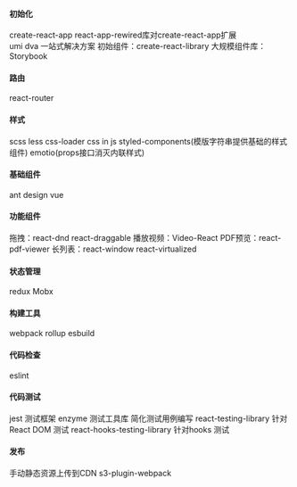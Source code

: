 #### 初始化 
create-react-app 
react-app-rewired库对create-react-app扩展   
umi dva 一站式解决方案
初始组件：create-react-library 大规模组件库：Storybook

#### 路由
react-router

#### 样式
scss less css-loader
css in js   styled-components(模版字符串提供基础的样式组件)   emotio(props接口消灭内联样式)

#### 基础组件
ant design vue

#### 功能组件
拖拽：react-dnd react-draggable
播放视频：Video-React
PDF预览：react-pdf-viewer
长列表：react-window react-virtualized

#### 状态管理
redux
Mobx

#### 构建工具
webpack
rollup
esbuild

#### 代码检查
eslint

#### 代码测试
jest 测试框架 
enzyme 测试工具库 简化测试用例编写
react-testing-library 针对React DOM 测试
react-hooks-testing-library 针对hooks 测试

#### 发布
手动静态资源上传到CDN s3-plugin-webpack

